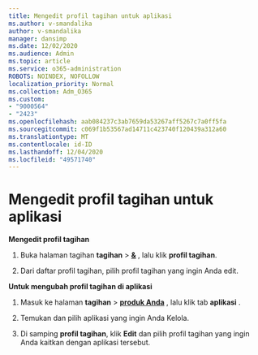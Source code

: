 ```yaml
---
title: Mengedit profil tagihan untuk aplikasi
ms.author: v-smandalika
author: v-smandalika
manager: dansimp
ms.date: 12/02/2020
ms.audience: Admin
ms.topic: article
ms.service: o365-administration
ROBOTS: NOINDEX, NOFOLLOW
localization_priority: Normal
ms.collection: Adm_O365
ms.custom:
- "9000564"
- "2423"
ms.openlocfilehash: aab084237c3ab7659da53267aff5267c7a0ff5fa
ms.sourcegitcommit: c069f1b53567ad14711c423740f120439a312a60
ms.translationtype: MT
ms.contentlocale: id-ID
ms.lasthandoff: 12/04/2020
ms.locfileid: "49571740"
---
```

# <a name="edit-billing-profile-for-apps"></a>Mengedit profil tagihan untuk aplikasi

**Mengedit profil tagihan**

1. Buka halaman tagihan **tagihan**  >  **[&](https://go.microsoft.com/fwlink/p/?linkid=848039)** , lalu klik **profil tagihan**.

2. Dari daftar profil tagihan, pilih profil tagihan yang ingin Anda edit.

**Untuk mengubah profil tagihan di aplikasi**

1. Masuk ke halaman **tagihan**  >  **[produk Anda](https://go.microsoft.com/fwlink/p/?linkid=842054)** , lalu klik tab **aplikasi** .

2. Temukan dan pilih aplikasi yang ingin Anda Kelola.  

3. Di samping **profil tagihan**, klik **Edit** dan pilih profil tagihan yang ingin Anda kaitkan dengan aplikasi tersebut.